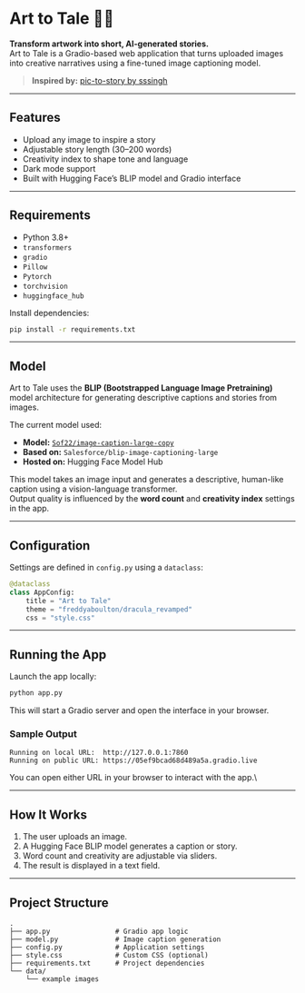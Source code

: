 
# Art to Tale 🎨📖

**Transform artwork into short, AI-generated stories.**  
Art to Tale is a Gradio-based web application that turns uploaded images into creative narratives using a fine-tuned image captioning model.

> **Inspired by:** [pic-to-story by sssingh](https://github.com/sssingh/pic-to-story/tree/main)

---

## Features

- Upload any image to inspire a story  
- Adjustable story length (30–200 words)  
- Creativity index to shape tone and language  
- Dark mode support  
- Built with Hugging Face’s BLIP model and Gradio interface  

---

## Requirements

- Python 3.8+
- `transformers`
- `gradio`
- `Pillow`
- `Pytorch`
- `torchvision`
- `huggingface_hub`

Install dependencies:

```bash
pip install -r requirements.txt
```

---

## Model

Art to Tale uses the **BLIP (Bootstrapped Language Image Pretraining)** model architecture for generating descriptive captions and stories from images.

The current model used:
- **Model:** [`Sof22/image-caption-large-copy`](https://huggingface.co/Sof22/image-caption-large-copy)
- **Based on:** `Salesforce/blip-image-captioning-large`
- **Hosted on:** Hugging Face Model Hub

This model takes an image input and generates a descriptive, human-like caption using a vision-language transformer.  
Output quality is influenced by the **word count** and **creativity index** settings in the app.

---

## Configuration

Settings are defined in `config.py` using a `dataclass`:

```python
@dataclass
class AppConfig:
    title = "Art to Tale"
    theme = "freddyaboulton/dracula_revamped"
    css = "style.css"
```

---

## Running the App

Launch the app locally:

```bash
python app.py
```

This will start a Gradio server and open the interface in your browser.

### Sample Output

```
Running on local URL:  http://127.0.0.1:7860
Running on public URL: https://05ef9bcad68d489a5a.gradio.live
```

You can open either URL in your browser to interact with the app.\

---

## How It Works

1. The user uploads an image.
2. A Hugging Face BLIP model generates a caption or story.
3. Word count and creativity are adjustable via sliders.
4. The result is displayed in a text field.

---

## Project Structure

```
.
├── app.py                # Gradio app logic
├── model.py              # Image caption generation
├── config.py             # Application settings
├── style.css             # Custom CSS (optional)
├── requirements.txt      # Project dependencies
└── data/
    └── example images 
```
